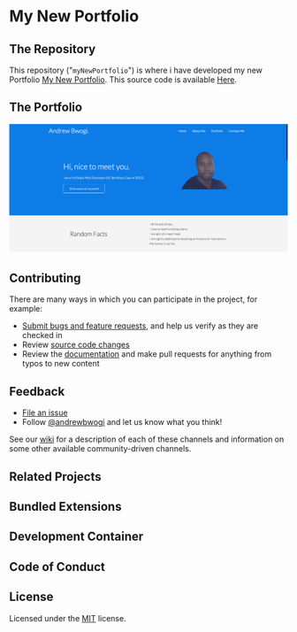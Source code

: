 # My New Portfolio 


## The Repository

This repository ("`myNewPortfolio`") is where i have developed my new Portfolio [My New Portfolio](https://bwogi.github.io/myNewPortfolio/). This source code is available  [Here](https://github.com/Bwogi/myNewPortfolio).

## The Portfolio

<p align="center">
  <img alt="VS Code in action" src="./assets/images/profile_screenshot.png">
</p>

## Contributing

There are many ways in which you can participate in the project, for example:

* [Submit bugs and feature requests](https://github.com/Bwogi/myNewPortfolio/issues), and help us verify as they are checked in
* Review [source code changes](https://github.com/Bwogi/myNewPortfolio/pulls    )
* Review the [documentation](https://github.com/Bwogi/myNewPortfolio/wiki) and make pull requests for anything from typos to new content



## Feedback

* [File an issue](https://github.com/Bwogi/myNewPortfolio/issues)
* Follow [@andrewbwogi](https://twitter.com/andrewbwogi) and let us know what you think!

See our [wiki](https://github.com/Bwogi/myNewPortfolio/wiki/Feedback-Channels) for a description of each of these channels and information on some other available community-driven channels.

## Related Projects

<!-- Many of the core components and extensions to VS Code live in their own repositories on GitHub. For example, the [node debug adapter](https://github.com/microsoft/vscode-node-debug) and the [mono debug adapter](https://github.com/microsoft/vscode-mono-debug) have their own repositories. For a complete list, please visit the [Related Projects](https://github.com/microsoft/vscode/wiki/Related-Projects) page on our [wiki](https://github.com/microsoft/vscode/wiki). -->

## Bundled Extensions

<!-- VS Code includes a set of built-in extensions located in the [extensions](extensions) folder, including grammars and snippets for many languages. Extensions that provide rich language support (code completion, Go to Definition) for a language have the suffix `language-features`. For example, the `json` extension provides coloring for `JSON` and the `json-language-features` provides rich language support for `JSON`. -->

## Development Container

<!-- This repository includes a Visual Studio Code Remote - Containers / Codespaces development container.

- For [Remote - Containers](https://aka.ms/vscode-remote/download/containers), use the **Remote-Containers: Open Repository in Container...** command which creates a Docker volume for better disk I/O on macOS and Windows.
- For Codespaces, install the [Visual Studio Codespaces](https://aka.ms/vscs-ext-vscode) extension in VS Code, and use the **Codespaces: Create New Codespace** command.

Docker / the Codespace should have at least **4 Cores and 6 GB of RAM (8 GB recommended)** to run full build. See the [development container README](.devcontainer/README.md) for more information. -->

## Code of Conduct

<!-- This project has adopted the [Microsoft Open Source Code of Conduct](https://opensource.microsoft.com/codeofconduct/). For more information see the [Code of Conduct FAQ](https://opensource.microsoft.com/codeofconduct/faq/) or contact [opencode@microsoft.com](mailto:opencode@microsoft.com) with any additional questions or comments. -->

## License

Licensed under the [MIT](LICENSE.txt) license.